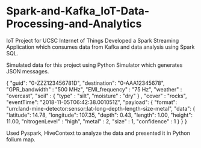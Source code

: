 # Spark-and-Kafka_IoT-Data-Processing-and-Analytics
IoT Project for UCSC Internet of Things
Developed a Spark Streaming Application which consumes data from Kafka and data analysis using Spark SQL.

Simulated data for this project using Python Simulator which generates JSON messages. 

{
  "guid": "0-ZZZ123456781D",
  "destination": "0-AAA12345678",
  "GPR_bandwidth" : "500 MHz",
  "EMI_frequency" : "75 Hz",
  "weather" : "overcast",
  "soil" : {
     "type" : "silt",
     "moisture" : "dry"
      } ,
  "cover" : "rocks",
  "eventTime": "2018-11-05T06:42:38.001051Z",
  "payload": {
     "format": "urn:land-mine-detector:sensor:lat-long-depth-length-size-metal",
     "data": {
       "latitude": 14.78,
       "longitude": 107.35,
       "depth": 0.43,
       "length": 1.00,
       "height": 11.00,
       "nitrogenLevel" : "high",
       "metal" : 2,
       "size" : 1,
       "confidence" : 1
     }
   }
}

Used Pyspark, HiveContext to analyze the data and presented it in Python folium map.

